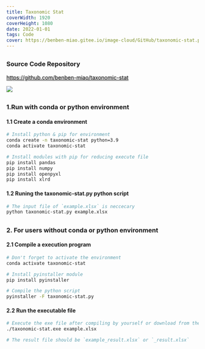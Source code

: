 ```yaml
---
title: Taxonomic Stat
coverWidth: 1920
coverHeight: 1080
date: 2022-01-01
tags: Code
cover: https://benben-miao.gitee.io/image-cloud/GitHub/taxonomic-stat.png
---
```


<!-- <div style="background-color: #eeeeee; width: 120px; padding:5px 20px; border-radius: 3px;">Read More</div> -->
<!-- more -->

## 
### Source Code Repository
<div class="card">
  <a href="https://github.com/benben-miao/taxonomic-stat" style="text-shadow: 1px 1px 3px #888;">https://github.com/benben-miao/taxonomic-stat</a>
</div>

<img src="https://benben-miao.gitee.io/image-cloud/GitHub/taxonomic-stat.png"></img>

## 
### 1.Run with conda or python environment
#### 1.1 Create a conda environment
```bash
# Install python & pip for environment
conda create -n taxonomic-stat python=3.9
conda activate taxonomic-stat

# Install modules with pip for reducing execute file
pip install pandas
pip install numpy
pip install openpyxl
pip install xlrd
```
#### 1.2 Runing the taxonomic-stat.py python script
```bash
# The input file of `example.xlsx` is neccecary
python taxonomic-stat.py example.xlsx
```
## 
### 2. For users without conda or python environment
#### 2.1 Compile a execution program
```bash
# Don't forget to activate the environment
conda activate taxonomic-stat

# Install pyinstaller module
pip install pyinstaller

# Compile the python script
pyinstaller -F taxonomic-stat.py
```
#### 2.2 Run the executable file
```bash
# Execute the exe file after compiling by yourself or download from the release
./taxonomic-stat.exe example.xlsx

# The result file should be `example_result.xlsx` or `_result.xlsx`
```
